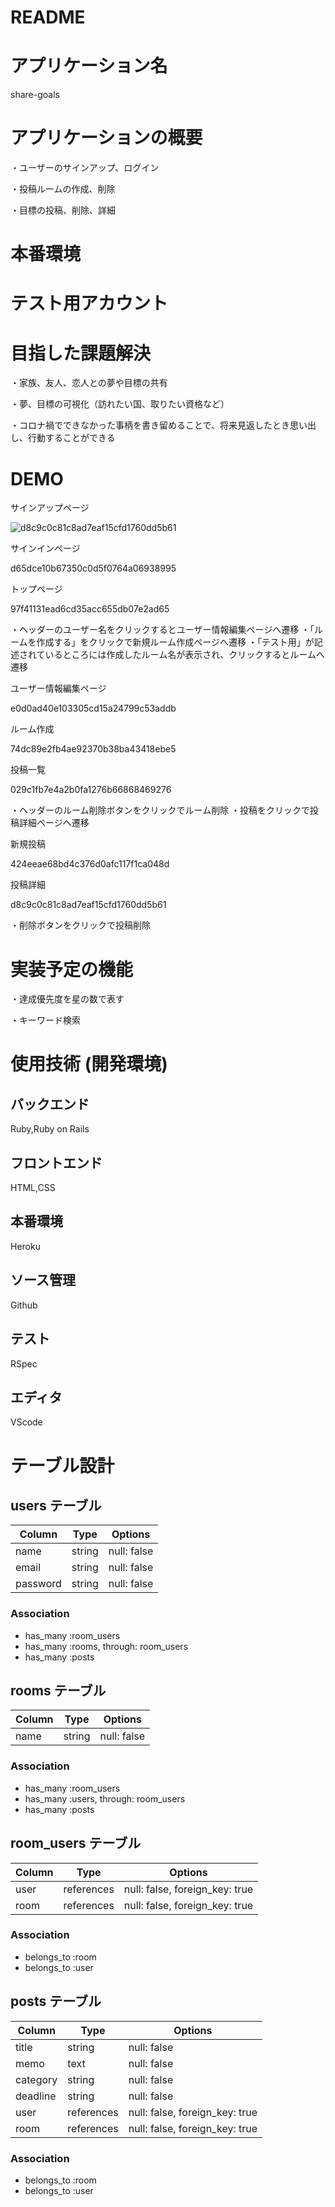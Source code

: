# README

# アプリケーション名

share-goals

# アプリケーションの概要

・ユーザーのサインアップ、ログイン

・投稿ルームの作成、削除

・目標の投稿、削除、詳細

# 本番環境


# テスト用アカウント




# 目指した課題解決

・家族、友人、恋人との夢や目標の共有

・夢、目標の可視化（訪れたい国、取りたい資格など）

・コロナ禍でできなかった事柄を書き留めることで、将来見返したとき思い出し、行動することができる

# DEMO

サインアップページ

![d8c9c0c81c8ad7eaf15cfd1760dd5b61](https://user-images.githubusercontent.com/78467755/114298045-4b880a00-9aef-11eb-8bd7-72841bb9dcf7.jpeg)

サインインページ

d65dce10b67350c0d5f0764a06938995

トップページ

97f41131ead6cd35acc655db07e2ad65

・ヘッダーのユーザー名をクリックするとユーザー情報編集ページへ遷移
・「ルームを作成する」をクリックで新規ルーム作成ページへ遷移
・「テスト用」が記述されているところには作成したルーム名が表示され、クリックするとルームへ遷移

ユーザー情報編集ページ

e0d0ad40e103305cd15a24799c53addb

ルーム作成

74dc89e2fb4ae92370b38ba43418ebe5

投稿一覧

029c1fb7e4a2b0fa1276b66868469276

・ヘッダーのルーム削除ボタンをクリックでルーム削除
・投稿をクリックで投稿詳細ページへ遷移


新規投稿

424eeae68bd4c376d0afc117f1ca048d

投稿詳細

d8c9c0c81c8ad7eaf15cfd1760dd5b61

・削除ボタンをクリックで投稿削除


# 実装予定の機能

・達成優先度を星の数で表す

・キーワード検索

# 使用技術 (開発環境)

## バックエンド

Ruby,Ruby on Rails

##  フロントエンド

HTML,CSS

## 本番環境

Heroku

## ソース管理

Github

## テスト

RSpec

## エディタ

VScode

# テーブル設計

## users テーブル

| Column   | Type   | Options     |
| -------- | ------ | ----------- |
| name     | string | null: false |
| email    | string | null: false |
| password | string | null: false |

### Association

- has_many :room_users
- has_many :rooms, through: room_users
- has_many :posts

## rooms テーブル

| Column | Type   | Options     |
| ------ | ------ | ----------- |
| name   | string | null: false |

### Association

- has_many :room_users
- has_many :users, through: room_users
- has_many :posts

## room_users テーブル

| Column | Type       | Options                        |
| ------ | ---------- | ------------------------------ |
| user   | references | null: false, foreign_key: true |
| room   | references | null: false, foreign_key: true |

### Association

- belongs_to :room
- belongs_to :user

## posts テーブル

| Column      | Type       | Options                        |
| ----------- | ---------- | ------------------------------ |
| title       | string     | null: false                    |
| memo        | text       | null: false                    |
| category    | string     | null: false                    |
| deadline    | string     | null: false                    |
| user        | references | null: false, foreign_key: true |
| room        | references | null: false, foreign_key: true |

### Association

- belongs_to :room
- belongs_to :user